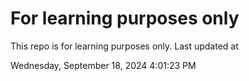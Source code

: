 # For learning purposes only
This repo is for learning purposes only.
Last updated at

Wednesday, September 18, 2024 4:01:23 PM

